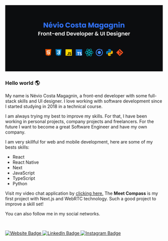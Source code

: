 <img src="github-intro.png" alt="Intro banner">

### Hello world :earth_americas:

My name is Névio Costa Magagnin, a front-end developer with some full-stack skills and UI designer. I love working with software development since I started studying in 2018 in a technical course.

I am always trying my best to improve my skills. For that, I have been working in personal projects, company projects and freelancers. For the future I want to become a great Software Engineer and have my own company.

I am very skillful for web and mobile development, here are some of my bests skills:
- React
- React Native
- Next
- JavaScript
- TypeScript
- Python

Visit my video chat application by [clicking here.](https://meet-compass.herokuapp.com/home) The **Meet Compass** is my first project with Next.js and WebRTC technology. Such a good project to improve a skill set!

You can also follow me in my social networks.

<br />

<p>
  <a href="https://nevi0.github.io/" target="_blank" rel="noreferrer">
    <img src="https://img.shields.io/badge/website-000000?style=for-the-badge&logo=About.me&logoColor=white" target="_blank" rel="noreferrer" alt="Website Badge">
  </a> 
  
  <a href="https://www.linkedin.com/in/n%C3%A9vio-magagnin-045710177/" target="_blank" rel="noreferrer">
    <img src="https://img.shields.io/badge/LinkedIn-0077B5?style=for-the-badge&logo=linkedin&logoColor=white" alt="LinkedIn Badge">
  </a> 
  
  <a href="https://www.instagram.com/nevio_costa/" target="_blank" rel="noreferrer">
    <img src="https://img.shields.io/badge/Instagram-E4405F?style=for-the-badge&logo=instagram&logoColor=white" alt="Instagram Badge">
  </a>
</p>
